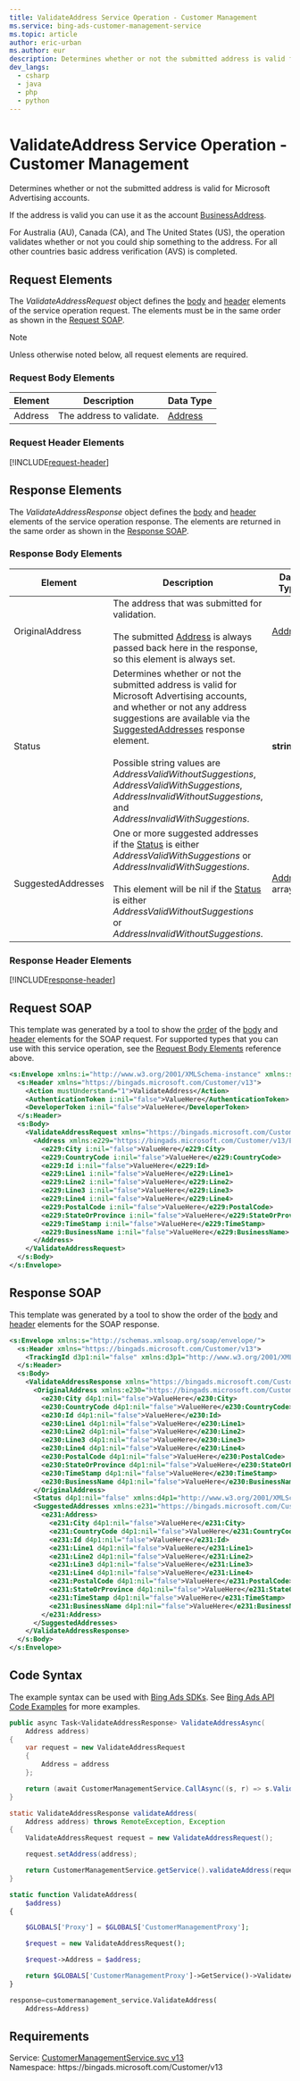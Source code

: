 ```yaml
---
title: ValidateAddress Service Operation - Customer Management
ms.service: bing-ads-customer-management-service
ms.topic: article
author: eric-urban
ms.author: eur
description: Determines whether or not the submitted address is valid for Microsoft Advertising accounts.
dev_langs: 
  - csharp
  - java
  - php
  - python
---
```

# ValidateAddress Service Operation - Customer Management
Determines whether or not the submitted address is valid for Microsoft Advertising accounts. 

If the address is valid you can use it as the account [BusinessAddress](advertiseraccount.md#businessaddress). 

For Australia (AU), Canada (CA), and The United States (US), the operation validates whether or not you could ship something to the address. For all other countries basic address verification (AVS) is completed. 

## <a name="request"></a>Request Elements
The *ValidateAddressRequest* object defines the [body](#request-body) and [header](#request-header) elements of the service operation request. The elements must be in the same order as shown in the [Request SOAP](#request-soap). 

> [!NOTE]
> Unless otherwise noted below, all request elements are required.

### <a name="request-body"></a>Request Body Elements

|Element|Description|Data Type|
|-----------|---------------|-------------|
|<a name="address"></a>Address|The address to validate.|[Address](address.md)|

### <a name="request-header"></a>Request Header Elements
[!INCLUDE[request-header](./includes/request-header.md)]

## <a name="response"></a>Response Elements
The *ValidateAddressResponse* object defines the [body](#response-body) and [header](#response-header) elements of the service operation response. The elements are returned in the same order as shown in the [Response SOAP](#response-soap).

### <a name="response-body"></a>Response Body Elements

|Element|Description|Data Type|
|-----------|---------------|-------------|
|<a name="originaladdress"></a>OriginalAddress|The address that was submitted for validation.<br/><br/>The submitted [Address](#address) is always passed back here in the response, so this element is always set.|[Address](address.md)|
|<a name="status"></a>Status|Determines whether or not the submitted address is valid for Microsoft Advertising accounts, and whether or not any address suggestions are available via the [SuggestedAddresses](#suggestedaddresses) response element.<br/><br/>Possible string values are *AddressValidWithoutSuggestions*, *AddressValidWithSuggestions*, *AddressInvalidWithoutSuggestions*, and *AddressInvalidWithSuggestions*.|**string**|
|<a name="suggestedaddresses"></a>SuggestedAddresses|One or more suggested addresses if the [Status](#status) is either *AddressValidWithSuggestions* or *AddressInvalidWithSuggestions*.<br/><br/>This element will be nil if the [Status](#status) is either *AddressValidWithoutSuggestions* or *AddressInvalidWithoutSuggestions*.|[Address](address.md) array|

### <a name="response-header"></a>Response Header Elements
[!INCLUDE[response-header](./includes/response-header.md)]

## <a name="request-soap"></a>Request SOAP
This template was generated by a tool to show the [order](../guides/services-protocol.md#element-order) of the [body](#request-body) and [header](#request-header) elements for the SOAP request. For supported types that you can use with this service operation, see the [Request Body Elements](#request-body) reference above.

```xml
<s:Envelope xmlns:i="http://www.w3.org/2001/XMLSchema-instance" xmlns:s="http://schemas.xmlsoap.org/soap/envelope/">
  <s:Header xmlns="https://bingads.microsoft.com/Customer/v13">
    <Action mustUnderstand="1">ValidateAddress</Action>
    <AuthenticationToken i:nil="false">ValueHere</AuthenticationToken>
    <DeveloperToken i:nil="false">ValueHere</DeveloperToken>
  </s:Header>
  <s:Body>
    <ValidateAddressRequest xmlns="https://bingads.microsoft.com/Customer/v13">
      <Address xmlns:e229="https://bingads.microsoft.com/Customer/v13/Entities" i:nil="false">
        <e229:City i:nil="false">ValueHere</e229:City>
        <e229:CountryCode i:nil="false">ValueHere</e229:CountryCode>
        <e229:Id i:nil="false">ValueHere</e229:Id>
        <e229:Line1 i:nil="false">ValueHere</e229:Line1>
        <e229:Line2 i:nil="false">ValueHere</e229:Line2>
        <e229:Line3 i:nil="false">ValueHere</e229:Line3>
        <e229:Line4 i:nil="false">ValueHere</e229:Line4>
        <e229:PostalCode i:nil="false">ValueHere</e229:PostalCode>
        <e229:StateOrProvince i:nil="false">ValueHere</e229:StateOrProvince>
        <e229:TimeStamp i:nil="false">ValueHere</e229:TimeStamp>
        <e229:BusinessName i:nil="false">ValueHere</e229:BusinessName>
      </Address>
    </ValidateAddressRequest>
  </s:Body>
</s:Envelope>
```

## <a name="response-soap"></a>Response SOAP
This template was generated by a tool to show the order of the [body](#response-body) and [header](#response-header) elements for the SOAP response.

```xml
<s:Envelope xmlns:s="http://schemas.xmlsoap.org/soap/envelope/">
  <s:Header xmlns="https://bingads.microsoft.com/Customer/v13">
    <TrackingId d3p1:nil="false" xmlns:d3p1="http://www.w3.org/2001/XMLSchema-instance">ValueHere</TrackingId>
  </s:Header>
  <s:Body>
    <ValidateAddressResponse xmlns="https://bingads.microsoft.com/Customer/v13">
      <OriginalAddress xmlns:e230="https://bingads.microsoft.com/Customer/v13/Entities" d4p1:nil="false" xmlns:d4p1="http://www.w3.org/2001/XMLSchema-instance">
        <e230:City d4p1:nil="false">ValueHere</e230:City>
        <e230:CountryCode d4p1:nil="false">ValueHere</e230:CountryCode>
        <e230:Id d4p1:nil="false">ValueHere</e230:Id>
        <e230:Line1 d4p1:nil="false">ValueHere</e230:Line1>
        <e230:Line2 d4p1:nil="false">ValueHere</e230:Line2>
        <e230:Line3 d4p1:nil="false">ValueHere</e230:Line3>
        <e230:Line4 d4p1:nil="false">ValueHere</e230:Line4>
        <e230:PostalCode d4p1:nil="false">ValueHere</e230:PostalCode>
        <e230:StateOrProvince d4p1:nil="false">ValueHere</e230:StateOrProvince>
        <e230:TimeStamp d4p1:nil="false">ValueHere</e230:TimeStamp>
        <e230:BusinessName d4p1:nil="false">ValueHere</e230:BusinessName>
      </OriginalAddress>
      <Status d4p1:nil="false" xmlns:d4p1="http://www.w3.org/2001/XMLSchema-instance">ValueHere</Status>
      <SuggestedAddresses xmlns:e231="https://bingads.microsoft.com/Customer/v13/Entities" d4p1:nil="false" xmlns:d4p1="http://www.w3.org/2001/XMLSchema-instance">
        <e231:Address>
          <e231:City d4p1:nil="false">ValueHere</e231:City>
          <e231:CountryCode d4p1:nil="false">ValueHere</e231:CountryCode>
          <e231:Id d4p1:nil="false">ValueHere</e231:Id>
          <e231:Line1 d4p1:nil="false">ValueHere</e231:Line1>
          <e231:Line2 d4p1:nil="false">ValueHere</e231:Line2>
          <e231:Line3 d4p1:nil="false">ValueHere</e231:Line3>
          <e231:Line4 d4p1:nil="false">ValueHere</e231:Line4>
          <e231:PostalCode d4p1:nil="false">ValueHere</e231:PostalCode>
          <e231:StateOrProvince d4p1:nil="false">ValueHere</e231:StateOrProvince>
          <e231:TimeStamp d4p1:nil="false">ValueHere</e231:TimeStamp>
          <e231:BusinessName d4p1:nil="false">ValueHere</e231:BusinessName>
        </e231:Address>
      </SuggestedAddresses>
    </ValidateAddressResponse>
  </s:Body>
</s:Envelope>
```

## <a name="example"></a>Code Syntax
The example syntax can be used with [Bing Ads SDKs](../guides/client-libraries.md). See [Bing Ads API Code Examples](../guides/code-examples.md) for more examples.
```csharp
public async Task<ValidateAddressResponse> ValidateAddressAsync(
	Address address)
{
	var request = new ValidateAddressRequest
	{
		Address = address
	};

	return (await CustomerManagementService.CallAsync((s, r) => s.ValidateAddressAsync(r), request));
}
```
```java
static ValidateAddressResponse validateAddress(
	Address address) throws RemoteException, Exception
{
	ValidateAddressRequest request = new ValidateAddressRequest();

	request.setAddress(address);

	return CustomerManagementService.getService().validateAddress(request);
}
```
```php
static function ValidateAddress(
	$address)
{

	$GLOBALS['Proxy'] = $GLOBALS['CustomerManagementProxy'];

	$request = new ValidateAddressRequest();

	$request->Address = $address;

	return $GLOBALS['CustomerManagementProxy']->GetService()->ValidateAddress($request);
}
```
```python
response=customermanagement_service.ValidateAddress(
	Address=Address)
```

## Requirements
Service: [CustomerManagementService.svc v13](https://clientcenter.api.bingads.microsoft.com/Api/CustomerManagement/v13/CustomerManagementService.svc)  
Namespace: https\://bingads.microsoft.com/Customer/v13  

